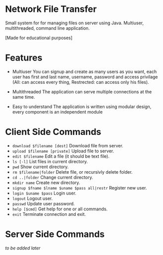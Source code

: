 # Network File Transfer
Small system for for managing files on server using Java.
Multiuser, multithreaded, command line application.

[Made for educational purposes]

# Features

* Multiuser
You can signup and create as many users as you want, each user has first and last name, username, password and access privilage (All: can access every thing, Restrected: can access only his files).

* Multithreaded
The application can serve multiple connections at the same time.

* Easy to understand
The application is written using modular design, every component is an independent module

# Client Side Commands
* `download $filename [dest]`
Download file from server.
* `upload $filename [private]`
Upload file to server.
* `edit $filename`
Edit a file (it should be text file).
* `ls [-l]`
List files in current directory.
* `pwd`
Show current directory.
* `rm $filename|folder`
Delete file, or recursivly delete folder.
* `cd ..|folder`
Change current directory.
* `mkdir name`
Create new directory.
* `signup $fname $lname $uname $pass all|restr`
Register new user.
* `login $uname $pass`
Login user.
* `logout`
Logout user.
* `passwd`
Update user password.
* `help [$cmd]`
Get help for one or all commands.
* `exit`
Terminate connection and exit.

# Server Side Commands
*to be added later*
